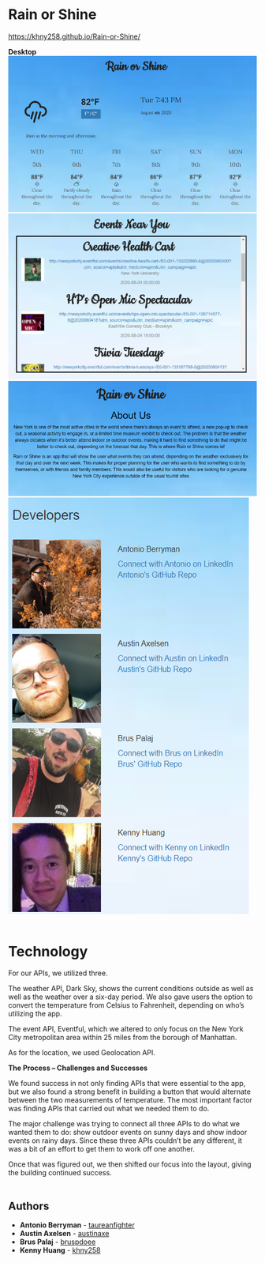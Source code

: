 # Rain or Shine 

https://khny258.github.io/Rain-or-Shine/

<strong>Desktop</strong>
<br>
<img src="assets/1.png">
<img src="assets/2.png">
<img src="assets/3.png">
<img src="assets/4.png">
<br>
<br>

# Technology

For our APIs, we utilized three.

The weather API, Dark Sky, shows the current conditions outside as well as well as the weather over a six-day period. We also gave users the option to convert the temperature from Celsius to Fahrenheit, depending on who’s utilizing the app.

The event API, Eventful, which we altered to only focus on the New York City metropolitan area within 25 miles from the borough of Manhattan.

As for the location, we used Geolocation API.

<b>The Process – Challenges and Successes</b>

We found success in not only finding APIs that were essential to the app, but we also found a strong benefit in building a button that would alternate between the two measurements of temperature. The most important factor was finding APIs that carried out what we needed them to do.

The major challenge was trying to connect all three APIs to do what we wanted them to do: show outdoor events on sunny days and show indoor events on rainy days. Since these three APIs couldn’t be any different, it was a bit of an effort to get them to work off one another.

Once that was figured out, we then shifted our focus into the layout, giving the building continued success.
<br>
<br>

## Authors

* **Antonio Berryman** - [taureanfighter](https://github.com/taureanfighter)
* **Austin Axelsen** - [austinaxe](https://github.com/austinaxe)
* **Brus Palaj** - [bruspdoee](https://github.com/bruspdoee)
* **Kenny Huang** - [khny258](https://github.com/khny258)
